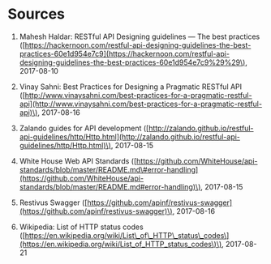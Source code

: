 # Sources

1. Mahesh Haldar: RESTful API Designing guidelines — The best practices \([https://hackernoon.com/restful-api-designing-guidelines-the-best-practices-60e1d954e7c9](https://hackernoon.com/restful-api-designing-guidelines-the-best-practices-60e1d954e7c9%29%29\), 2017-08-10

2. Vinay Sahni: Best Practices for Designing a Pragmatic RESTful API \([http://www.vinaysahni.com/best-practices-for-a-pragmatic-restful-api](http://www.vinaysahni.com/best-practices-for-a-pragmatic-restful-api)\), 2017-08-16

3. Zalando guides for API development \([http://zalando.github.io/restful-api-guidelines/http/Http.html](http://zalando.github.io/restful-api-guidelines/http/Http.html)\), 2017-08-15

4. White House Web API Standards \([https://github.com/WhiteHouse/api-standards/blob/master/README.md\#error-handling](https://github.com/WhiteHouse/api-standards/blob/master/README.md#error-handling)\), 2017-08-15

5. Restivus Swagger \([https://github.com/apinf/restivus-swagger](https://github.com/apinf/restivus-swagger)\), 2017-08-16

6. Wikipedia: List of HTTP status codes \([https://en.wikipedia.org/wiki/List\_of\_HTTP\_status\_codes\](https://en.wikipedia.org/wiki/List_of_HTTP_status_codes\)\), 2017-08-21



